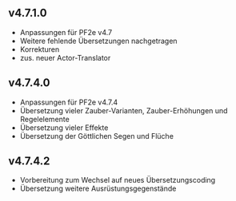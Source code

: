 ## v4.7.1.0
* Anpassungen für PF2e v4.7
* Weitere fehlende Übersetzungen nachgetragen
* Korrekturen
* zus. neuer Actor-Translator

## v4.7.4.0
* Anpassungen für PF2e v4.7.4
* Übersetzung vieler Zauber-Varianten, Zauber-Erhöhungen und Regelelemente
* Übersetzung vieler Effekte
* Übersetzung der Göttlichen Segen und Flüche

## v4.7.4.2
* Vorbereitung zum Wechsel auf neues Übersetzungscoding
* Übersetzung weitere Ausrüstungsgegenstände
